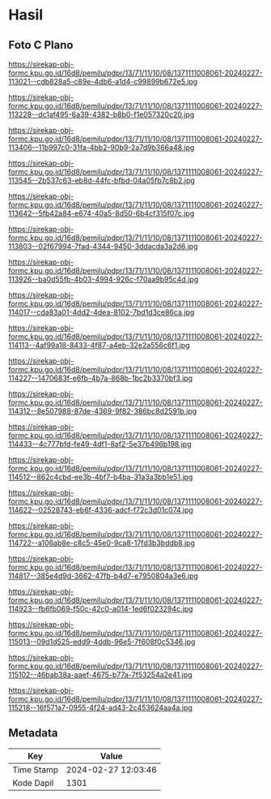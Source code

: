 # Hasil

## Foto C Plano

https://sirekap-obj-formc.kpu.go.id/16d8/pemilu/pdpr/13/71/11/10/08/1371111008061-20240227-113021--cdb828a5-c89e-4db6-a1d4-c99899b672e5.jpg

https://sirekap-obj-formc.kpu.go.id/16d8/pemilu/pdpr/13/71/11/10/08/1371111008061-20240227-113228--dc1af495-6a39-4382-b8b0-f1e057320c20.jpg

https://sirekap-obj-formc.kpu.go.id/16d8/pemilu/pdpr/13/71/11/10/08/1371111008061-20240227-113406--11b997c0-31fa-4bb2-90b9-2a7d9b366a48.jpg

https://sirekap-obj-formc.kpu.go.id/16d8/pemilu/pdpr/13/71/11/10/08/1371111008061-20240227-113545--2b537c63-eb8d-44fc-bfbd-04a05fb7c8b2.jpg

https://sirekap-obj-formc.kpu.go.id/16d8/pemilu/pdpr/13/71/11/10/08/1371111008061-20240227-113642--5fb42a84-e674-40a5-8d50-6b4cf315f07c.jpg

https://sirekap-obj-formc.kpu.go.id/16d8/pemilu/pdpr/13/71/11/10/08/1371111008061-20240227-113803--02f67994-7fad-4344-9450-3ddacda3a2d6.jpg

https://sirekap-obj-formc.kpu.go.id/16d8/pemilu/pdpr/13/71/11/10/08/1371111008061-20240227-113926--ba0d55fb-4b03-4994-926c-f70aa9b95c4d.jpg

https://sirekap-obj-formc.kpu.go.id/16d8/pemilu/pdpr/13/71/11/10/08/1371111008061-20240227-114017--cda83a01-4dd2-4dea-8102-7bd1d3ce86ca.jpg

https://sirekap-obj-formc.kpu.go.id/16d8/pemilu/pdpr/13/71/11/10/08/1371111008061-20240227-114113--4af99a18-8433-4f87-a4eb-32e2a556c6f1.jpg

https://sirekap-obj-formc.kpu.go.id/16d8/pemilu/pdpr/13/71/11/10/08/1371111008061-20240227-114227--1470683f-e6fb-4b7a-868b-1bc2b3370bf3.jpg

https://sirekap-obj-formc.kpu.go.id/16d8/pemilu/pdpr/13/71/11/10/08/1371111008061-20240227-114312--8e507988-87de-4369-9f82-386bc8d2591b.jpg

https://sirekap-obj-formc.kpu.go.id/16d8/pemilu/pdpr/13/71/11/10/08/1371111008061-20240227-114433--4c777bfd-fe49-4df1-8af2-5e37b496b198.jpg

https://sirekap-obj-formc.kpu.go.id/16d8/pemilu/pdpr/13/71/11/10/08/1371111008061-20240227-114512--862c4cbd-ee3b-4bf7-b4ba-31a3a3bb1e51.jpg

https://sirekap-obj-formc.kpu.go.id/16d8/pemilu/pdpr/13/71/11/10/08/1371111008061-20240227-114622--02528743-eb6f-4336-adcf-f72c3d01c074.jpg

https://sirekap-obj-formc.kpu.go.id/16d8/pemilu/pdpr/13/71/11/10/08/1371111008061-20240227-114722--a106ab8e-c8c5-45e0-9ca8-17fd3b3bddb8.jpg

https://sirekap-obj-formc.kpu.go.id/16d8/pemilu/pdpr/13/71/11/10/08/1371111008061-20240227-114817--385e4d9d-3662-47fb-b4d7-e7950804a3e6.jpg

https://sirekap-obj-formc.kpu.go.id/16d8/pemilu/pdpr/13/71/11/10/08/1371111008061-20240227-114923--fb6fb069-f50c-42c0-a014-1ed6f023294c.jpg

https://sirekap-obj-formc.kpu.go.id/16d8/pemilu/pdpr/13/71/11/10/08/1371111008061-20240227-115013--09d1d525-edd9-4ddb-96e5-7f608f0c5346.jpg

https://sirekap-obj-formc.kpu.go.id/16d8/pemilu/pdpr/13/71/11/10/08/1371111008061-20240227-115102--46bab38a-aaef-4675-b77a-7f53254a2e41.jpg

https://sirekap-obj-formc.kpu.go.id/16d8/pemilu/pdpr/13/71/11/10/08/1371111008061-20240227-115218--16f571a7-0955-4f24-ad43-2c453624aa4a.jpg


## Metadata

| Key        | Value               |
| ---------- | ------------------- |
| Time Stamp | 2024-02-27 12:03:46 |
| Kode Dapil | 1301                |



